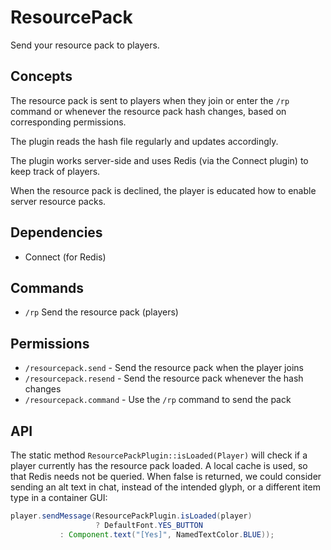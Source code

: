 # ResourcePack

Send your resource pack to players.

## Concepts

The resource pack is sent to players when they join or enter the `/rp`
command or whenever the resource pack hash changes, based on
corresponding permissions.

The plugin reads the hash file regularly and updates accordingly.

The plugin works server-side and uses Redis (via the Connect plugin)
to keep track of players.

When the resource pack is declined, the player is educated how to
enable server resource packs.

## Dependencies

- Connect (for Redis)

## Commands

- `/rp` Send the resource pack (players)

## Permissions

- `/resourcepack.send` - Send the resource pack when the player joins
- `/resourcepack.resend` - Send the resource pack whenever the hash changes
- `/resourcepack.command` - Use the `/rp` command to send the pack

## API

The static method `ResourcePackPlugin::isLoaded(Player)` will check if
a player currently has the resource pack loaded.  A local cache is
used, so that Redis needs not be queried.  When false is returned, we
could consider sending an alt text in chat, instead of the intended
glyph, or a different item type in a container GUI:

```java
player.sendMessage(ResourcePackPlugin.isLoaded(player)
                   ? DefaultFont.YES_BUTTON
		   : Component.text("[Yes]", NamedTextColor.BLUE));
```